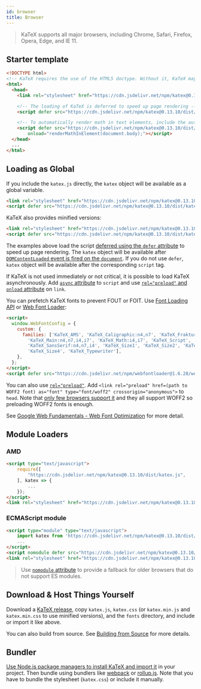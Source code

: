 ```yaml
---
id: browser
title: Browser
---
```

> KaTeX supports all major browsers, including Chrome, Safari, Firefox, Opera, Edge, and IE 11.

## Starter template

```html
<!DOCTYPE html>
<!-- KaTeX requires the use of the HTML5 doctype. Without it, KaTeX may not render properly -->
<html>
  <head>
    <link rel="stylesheet" href="https://cdn.jsdelivr.net/npm/katex@0.13.10/dist/katex.min.css" integrity="sha384-0cCFrwW/0bAk1Z/6IMgIyNU3kfTcNirlObr4WjrUU7+hZeD6ravdYJ3kPWSeC31M" crossorigin="anonymous">

    <!-- The loading of KaTeX is deferred to speed up page rendering -->
    <script defer src="https://cdn.jsdelivr.net/npm/katex@0.13.10/dist/katex.min.js" integrity="sha384-dtFDxK2tSkECx/6302Z4VN2ZRqt6Gis+b1IwCjJPrn0kMYFQT9rbtyQWg5NFWAF7" crossorigin="anonymous"></script>

    <!-- To automatically render math in text elements, include the auto-render extension: -->
    <script defer src="https://cdn.jsdelivr.net/npm/katex@0.13.10/dist/contrib/auto-render.min.js" integrity="sha384-vZTG03m+2yp6N6BNi5iM4rW4oIwk5DfcNdFfxkk9ZWpDriOkXX8voJBFrAO7MpVl" crossorigin="anonymous"
        onload="renderMathInElement(document.body);"></script>
  </head>
  ...
</html>
```

## Loading as Global
If you include the `katex.js` directly, the `katex` object will be available as
a global variable.

```html
<link rel="stylesheet" href="https://cdn.jsdelivr.net/npm/katex@0.13.10/dist/katex.css" integrity="sha384-1gzTdjHZLufp5FQLVWOUgR2+OzKVh+lZdxrcJLH6LbOWTS5zZ4hjjGyfSXQzQRnA" crossorigin="anonymous">
<script defer src="https://cdn.jsdelivr.net/npm/katex@0.13.10/dist/katex.js" integrity="sha384-oVZp5ESfNR72v/UM72YrDLnjmq+zQ9bAvyvQRnD5G/+PlxRMdmoFhhG7Tfviyo5x" crossorigin="anonymous"></script>
```

KaTeX also provides minified versions:

```html
<link rel="stylesheet" href="https://cdn.jsdelivr.net/npm/katex@0.13.10/dist/katex.min.css" integrity="sha384-0cCFrwW/0bAk1Z/6IMgIyNU3kfTcNirlObr4WjrUU7+hZeD6ravdYJ3kPWSeC31M" crossorigin="anonymous">
<script defer src="https://cdn.jsdelivr.net/npm/katex@0.13.10/dist/katex.min.js" integrity="sha384-dtFDxK2tSkECx/6302Z4VN2ZRqt6Gis+b1IwCjJPrn0kMYFQT9rbtyQWg5NFWAF7" crossorigin="anonymous"></script>
```

The examples above load the script [deferred using the `defer` attribute](https://developer.mozilla.org/en/HTML/Element/script#Attributes)
to speed up page rendering. The `katex` object will be available after
[`DOMContentLoaded` event is fired on the `document`](https://developer.mozilla.org/ko/docs/Web/Reference/Events/DOMContentLoaded).
If you do not use `defer`, `katex` object will be available after the corresponding
`script` tag.

If KaTeX is not used immediately or not critical, it is possible to load KaTeX
asynchronously. Add [`async` attribute](https://developer.mozilla.org/en/HTML/Element/script#Attributes)
to `script` and use [`rel="preload"` and `onload` attribute](https://github.com/filamentgroup/loadCSS)
on `link`.

You can prefetch KaTeX fonts to prevent FOUT or FOIT. Use [Font Loading API](https://developer.mozilla.org/en-US/docs/Web/API/CSS_Font_Loading_API)
or [Web Font Loader](https://github.com/typekit/webfontloader):

```html
<script>
  window.WebFontConfig = {
    custom: {
      families: ['KaTeX_AMS', 'KaTeX_Caligraphic:n4,n7', 'KaTeX_Fraktur:n4,n7',
        'KaTeX_Main:n4,n7,i4,i7', 'KaTeX_Math:i4,i7', 'KaTeX_Script',
        'KaTeX_SansSerif:n4,n7,i4', 'KaTeX_Size1', 'KaTeX_Size2', 'KaTeX_Size3',
        'KaTeX_Size4', 'KaTeX_Typewriter'],
    },
  };
</script>
<script defer src="https://cdn.jsdelivr.net/npm/webfontloader@1.6.28/webfontloader.js" integrity="sha256-4O4pS1SH31ZqrSO2A/2QJTVjTPqVe+jnYgOWUVr7EEc=" crossorigin="anonymous"></script>
```

You can also use [`rel="preload"`](https://developer.mozilla.org/en-US/docs/Web/HTML/Preloading_content).
Add `<link rel="preload" href=(path to WOFF2 font) as="font" type="font/woff2" crossorigin="anonymous">`
to `head`. Note that [only few browsers support it](https://caniuse.com/#feat=link-rel-preload)
and they all support WOFF2 so preloading WOFF2 fonts is enough.

See [Google Web Fundamentals - Web Font Optimization](https://developers.google.com/web/fundamentals/performance/optimizing-content-efficiency/webfont-optimization)
for more detail.

## Module Loaders
### AMD
```html
<script type="text/javascript">
    require([
        "https://cdn.jsdelivr.net/npm/katex@0.13.10/dist/katex.js",
    ], katex => {
        ...
    });
</script>
<link rel="stylesheet" href="https://cdn.jsdelivr.net/npm/katex@0.13.10/dist/katex.css" integrity="sha384-1gzTdjHZLufp5FQLVWOUgR2+OzKVh+lZdxrcJLH6LbOWTS5zZ4hjjGyfSXQzQRnA" crossorigin="anonymous">
```

### ECMAScript module
```html
<script type="module" type="text/javascript">
    import katex from 'https://cdn.jsdelivr.net/npm/katex@0.13.10/dist/katex.mjs';
    ...
</script>
<script nomodule defer src="https://cdn.jsdelivr.net/npm/katex@0.13.10/dist/katex.js" integrity="sha384-oVZp5ESfNR72v/UM72YrDLnjmq+zQ9bAvyvQRnD5G/+PlxRMdmoFhhG7Tfviyo5x" crossorigin="anonymous"></script>
<link rel="stylesheet" href="https://cdn.jsdelivr.net/npm/katex@0.13.10/dist/katex.css" integrity="sha384-1gzTdjHZLufp5FQLVWOUgR2+OzKVh+lZdxrcJLH6LbOWTS5zZ4hjjGyfSXQzQRnA" crossorigin="anonymous">
```

> Use [`nomodule` attribute](https://developer.mozilla.org/en/HTML/Element/script#Attributes)
to provide a fallback for older browsers that do not support ES modules.

## Download & Host Things Yourself
Download a [KaTeX release](https://github.com/KaTeX/KaTeX/releases),
copy `katex.js`, `katex.css`
(or `katex.min.js` and `katex.min.css` to use minified versions),
and the `fonts` directory, and include or import it like above.

You can also build from source. See [Building from Source](node.md#building-from-source)
for more details.

## Bundler
[Use Node.js package managers to install KaTeX and import it](node.md) in your
project. Then bundle using bundlers like [webpack](https://webpack.js.org/) or
[rollup.js](https://rollupjs.org/). Note that you have to bundle the stylesheet
(`katex.css`) or include it manually.
